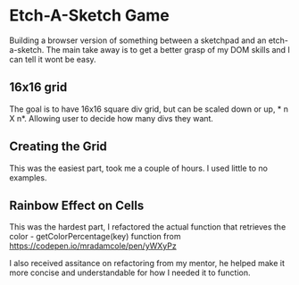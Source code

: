 # Etch-A-Sketch Game

Building a browser version of something between a sketchpad and an etch-a-sketch.
The main take away is to get a better grasp of my DOM skills and I can tell it wont be easy. 

## 16x16 grid
The goal is to have 16x16 square div grid, but can be scaled down or up, * n X n*. Allowing user to decide how many divs they
want. 

## Creating the Grid
This was the easiest part, took me a couple of hours. I used little to no examples. 
 
## Rainbow Effect on Cells 
This was the hardest part, I refactored the actual function that retrieves the color - getColorPercentage(key) function from <here> https://codepen.io/mradamcole/pen/yWXyPz 

I also received assitance on refactoring from my mentor, he helped make it more concise and understandable for how I needed it to function. 
 





